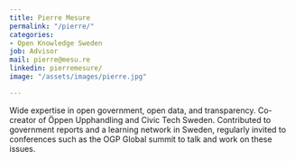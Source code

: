 ```yaml
---
title: Pierre Mesure
permalink: "/pierre/"
categories:
- Open Knowledge Sweden
job: Advisor
mail: pierre@mesu.re
linkedin: pierremesure/
image: "/assets/images/pierre.jpg"

---
```

Wide expertise in open government, open data, and transparency. Co-creator of Öppen Upphandling and Civic Tech Sweden. Contributed to government reports and a learning network in Sweden, regularly invited to conferences such as the OGP Global summit to talk and work on these issues.